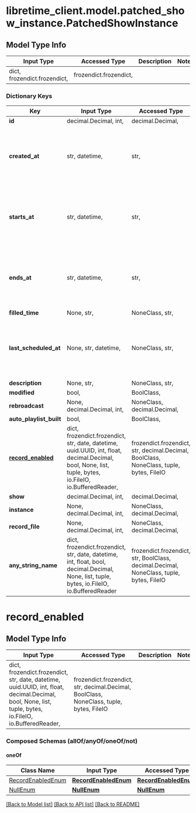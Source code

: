 # libretime_client.model.patched_show_instance.PatchedShowInstance

## Model Type Info
Input Type | Accessed Type | Description | Notes
------------ | ------------- | ------------- | -------------
dict, frozendict.frozendict,  | frozendict.frozendict,  |  | 

### Dictionary Keys
Key | Input Type | Accessed Type | Description | Notes
------------ | ------------- | ------------- | ------------- | -------------
**id** | decimal.Decimal, int,  | decimal.Decimal,  |  | [optional] 
**created_at** | str, datetime,  | str,  |  | [optional] value must conform to RFC-3339 date-time
**starts_at** | str, datetime,  | str,  |  | [optional] value must conform to RFC-3339 date-time
**ends_at** | str, datetime,  | str,  |  | [optional] value must conform to RFC-3339 date-time
**filled_time** | None, str,  | NoneClass, str,  |  | [optional] 
**last_scheduled_at** | None, str, datetime,  | NoneClass, str,  |  | [optional] value must conform to RFC-3339 date-time
**description** | None, str,  | NoneClass, str,  |  | [optional] 
**modified** | bool,  | BoolClass,  |  | [optional] 
**rebroadcast** | None, decimal.Decimal, int,  | NoneClass, decimal.Decimal,  |  | [optional] 
**auto_playlist_built** | bool,  | BoolClass,  |  | [optional] 
**[record_enabled](#record_enabled)** | dict, frozendict.frozendict, str, date, datetime, uuid.UUID, int, float, decimal.Decimal, bool, None, list, tuple, bytes, io.FileIO, io.BufferedReader,  | frozendict.frozendict, str, decimal.Decimal, BoolClass, NoneClass, tuple, bytes, FileIO |  | [optional] 
**show** | decimal.Decimal, int,  | decimal.Decimal,  |  | [optional] 
**instance** | None, decimal.Decimal, int,  | NoneClass, decimal.Decimal,  |  | [optional] 
**record_file** | None, decimal.Decimal, int,  | NoneClass, decimal.Decimal,  |  | [optional] 
**any_string_name** | dict, frozendict.frozendict, str, date, datetime, int, float, bool, decimal.Decimal, None, list, tuple, bytes, io.FileIO, io.BufferedReader | frozendict.frozendict, str, BoolClass, decimal.Decimal, NoneClass, tuple, bytes, FileIO | any string name can be used but the value must be the correct type | [optional]

# record_enabled

## Model Type Info
Input Type | Accessed Type | Description | Notes
------------ | ------------- | ------------- | -------------
dict, frozendict.frozendict, str, date, datetime, uuid.UUID, int, float, decimal.Decimal, bool, None, list, tuple, bytes, io.FileIO, io.BufferedReader,  | frozendict.frozendict, str, decimal.Decimal, BoolClass, NoneClass, tuple, bytes, FileIO |  | 

### Composed Schemas (allOf/anyOf/oneOf/not)
#### oneOf
Class Name | Input Type | Accessed Type | Description | Notes
------------- | ------------- | ------------- | ------------- | -------------
[RecordEnabledEnum](RecordEnabledEnum.md) | [**RecordEnabledEnum**](RecordEnabledEnum.md) | [**RecordEnabledEnum**](RecordEnabledEnum.md) |  | 
[NullEnum](NullEnum.md) | [**NullEnum**](NullEnum.md) | [**NullEnum**](NullEnum.md) |  | 

[[Back to Model list]](../../README.md#documentation-for-models) [[Back to API list]](../../README.md#documentation-for-api-endpoints) [[Back to README]](../../README.md)

